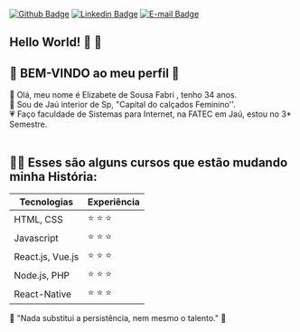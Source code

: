 [![Github Badge](https://img.shields.io/badge/-Github-000?style=flat-square&logo=Github&logoColor=white&link=https://github.com/joaoazevedoJS)](https://github.com/ElizabetePluGgui)
[![Linkedin Badge](https://img.shields.io/badge/-LinkedIn-blue?style=flat-square&logo=Linkedin&logoColor=white&link=https://www.linkedin.com/in/joaoazevedojs)](https://www.linkedin.com/in/elizabete-fabri-a0927819b/)
[![E-mail Badge](https://img.shields.io/badge/-E--mail-c14438?style=flat-square&logo=Gmail&logoColor=white&link=mailto:contato@joaoazevedojs.com.br)](mailto:pluggi.programmer@gmail.com)

## Hello World! :wave: :wave:

## 🎀 BEM-VINDO ao meu perfil 🎀

💜 Olá, meu nome é Elizabete de Sousa Fabri , tenho 34 anos.<br>
💛 Sou de Jaú interior de Sp, "Capital do calçados Feminino''.<br>
💗 Faço faculdade de Sistemas para Internet, na FATEC em Jaú, estou no 3* Semestre.<br>
<br>

## :man_technologist: Esses são alguns cursos que estão mudando minha História:

Tecnologias | Experiência |
| - | - |
| HTML, CSS | :star: :star: :star: | 
| Javascript | :star: :star: :star: |
| React.js, Vue.js | :star: :star: :star: |
| Node.js, PHP | :star: :star: :star: |
| React-Native | :star: :star: :star: |

🚀 "Nada substitui a persistência, nem mesmo o talento." 🚀
